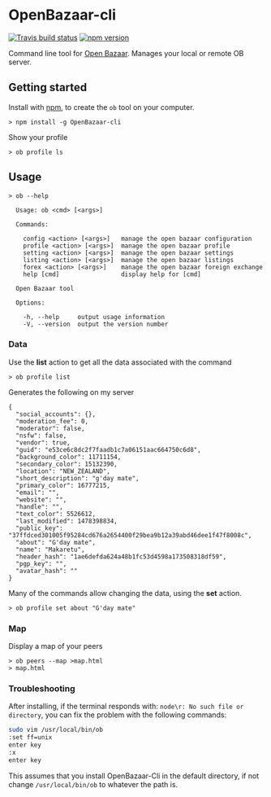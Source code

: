 # OpenBazaar-cli 

[![Travis build status](https://travis-ci.org/richardschneider/OpenBazaar-cli.svg)](https://travis-ci.org/richardschneider/OpenBazaar-cli)
[![npm version](https://badge.fury.io/js/OpenBazaar-cli.svg)](https://badge.fury.io/js/OpenBazaar-cli) 

Command line tool for [Open Bazaar](https://openbazaar.org).  Manages your local or remote OB server.

## Getting started

Install with [npm](http://blog.npmjs.org/post/85484771375/how-to-install-npm), to create the `ob` tool on your computer.

    > npm install -g OpenBazaar-cli

Show your profile

    > ob profile ls
    
## Usage

    > ob --help

````
  Usage: ob <cmd> [<args>]

  Commands:

    config <action> [<args>]   manage the open bazaar configuration
    profile <action> [<args>]  manage the open bazaar profile
    setting <action> [<args>]  manage the open bazaar settings
    listing <action> [<args>]  manage the open bazaar listings
    forex <action> [<args>]    manage the open bazaar foreign exchange
    help [cmd]                 display help for [cmd]

  Open Bazaar tool

  Options:

    -h, --help     output usage information
    -V, --version  output the version number

````

### Data

Use the **list** action to get all the data associated with the command

    > ob profile list

Generates the following on my server
````
{
  "social_accounts": {},
  "moderation_fee": 0,
  "moderator": false,
  "nsfw": false,
  "vendor": true,
  "guid": "e53ce6c8dc2f7faadb1c7a06151aac664750c6d8",
  "background_color": 11711154,
  "secondary_color": 15132390,
  "location": "NEW_ZEALAND",
  "short_description": "g'day mate",
  "primary_color": 16777215,
  "email": "",
  "website": "",
  "handle": "",
  "text_color": 5526612,
  "last_modified": 1478398834,
  "public_key": "37ffdced301005f95284cd676a2654400f29bea9b12a39abd46dee1f47f8008c",
  "about": "G'day mate",
  "name": "Makaretu",
  "header_hash": "1ae6defda624a48b1fc53d4598a173508318df59",
  "pgp_key": "",
  "avatar_hash": ""
}
````

Many of the commands allow changing the data, using the **set** action.

    > ob profile set about "G'day mate" 

### Map

Display a map of your peers

    > ob peers --map >map.html
    > map.html

### Troubleshooting

After installing, if the terminal responds with: `node\r: No such file or directory`, you can fix the problem with the following commands:

```bash
sudo vim /usr/local/bin/ob
:set ff=unix
enter key
:x
enter key
```

This assumes that you install OpenBazaar-Cli in the default directory, if not change `/usr/local/bin/ob` to whatever the path is.